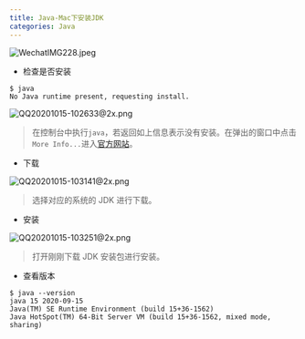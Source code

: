 ```yaml
---
title: Java-Mac下安装JDK
categories: Java
---
```

![WechatIMG228.jpeg](https://upload-images.jianshu.io/upload_images/15325592-0b42d9d983495096.jpeg?imageMogr2/auto-orient/strip%7CimageView2/2/w/1240)
<!-- more -->

- 检查是否安装

```
$ java
No Java runtime present, requesting install.
```

![QQ20201015-102633@2x.png](https://upload-images.jianshu.io/upload_images/15325592-28a34ebc356aad4c.png?imageMogr2/auto-orient/strip%7CimageView2/2/w/1240)
<!-- more -->


> 在控制台中执行`java`，若返回如上信息表示没有安装。在弹出的窗口中点击`More Info...`进入[官方网站](https://www.oracle.com/java/technologies/javase-downloads.html "官方网站")。

- 下载

![QQ20201015-103141@2x.png](https://upload-images.jianshu.io/upload_images/15325592-26f4d50cd42df101.png?imageMogr2/auto-orient/strip%7CimageView2/2/w/1240)
<!-- more -->


> 选择对应的系统的 JDK 进行下载。

- 安装

![QQ20201015-103251@2x.png](https://upload-images.jianshu.io/upload_images/15325592-3df3bc55f4315008.png?imageMogr2/auto-orient/strip%7CimageView2/2/w/1240)
<!-- more -->

> 打开刚刚下载 JDK 安装包进行安装。

- 查看版本

```
$ java --version
java 15 2020-09-15
Java(TM) SE Runtime Environment (build 15+36-1562)
Java HotSpot(TM) 64-Bit Server VM (build 15+36-1562, mixed mode, sharing)
```
